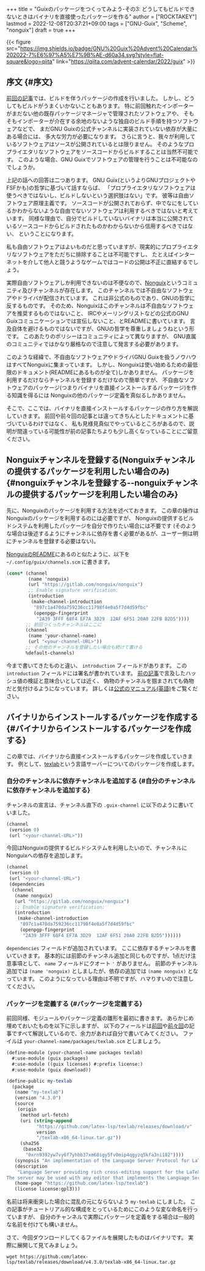 +++
title = "Guixのパッケージをつくってみよう-その3: どうしてもビルドできないときはバイナリを直接使ったパッケージを作る"
author = ["ROCKTAKEY"]
lastmod = 2022-12-08T20:37:21+09:00
tags = ["GNU-Guix", "Scheme", "nonguix"]
draft = true
+++

{{< figure src="https://img.shields.io/badge/GNU%20Guix%20Advent%20Calendar%202022-7%E6%97%A5%E7%9B%AE-d60a34.svg?style=flat-square&logo=qiita" link="https://qiita.com/advent-calendar/2022/guix" >}}


## 序文 {#序文}

[前回の記事](https://blog.rocktakey.com/information-science/2022-c5b823db-a6b6-23a4-5783-c7741fd0f420/)では、ビルドを伴うパッケージの作成を行いました。
しかし、どうしてもビルドがうまくいかないこともあります。
特に前回触れたインポーターがまだない他の既存パッケージマネージャで管理されたソフトウェアや、
そもそもインポーターが介在する余地のないような独自のビルド手順を持つソフトウェアなどで、
まだGNU Guixの公式チャンネルに実装されていない依存が大量にある場合には、
多大な労力が必要になります。
さらに言うと、我々が利用しているソフトウェアはソースが公開されているとは限りません。
そのようなプロプライエタリなソフトウェアをソースコードからビルドすることは当然不可能です。
このような場合、GNU Guixでソフトウェアの管理を行うことは不可能なのでしょうか。

上記の話への回答は二つあります。
GNU Guix(というよりGNUプロジェクトやFSFかも)の哲学に基づいて話すならば、
「プロプライエタリなソフトウェアは使うべきではないし、ビルドしないという選択肢はない」です。
彼等は自由ソフトウェア原理主義です。
ソースコードが公開されておらず、中でなにをしているかわからないような自由でないソフトウェアは利用するべきではないと考えています。
同様な理由で、自分でビルドしていないバイナリは本当に公開されているソースコードからビルドされたものかわからないから信用するべきではない、
ということになります。

私も自由ソフトウェアはよいものだと思っていますが、現実的にプロプライエタリなソフトウェアをただちに排除することは不可能ですし、
たとえばインターネットを介して他人と競うようなゲームではコードの公開は不正に直結するでしょう。

実際自由ソフトウェアしか利用できないのは不便なので、[Nonguix](https://gitlab.com/nonguix/nonguix)というコミュニティ及びチャンネルが存在します。
このチャンネルでは不自由なソフトウェアやドライバが配信されています。
これは非公式のものであり、GNUの哲学に反するものです。
そのため、Nonguixはこのチャンネルは不自由なソフトウェアを推奨するものではないこと、
IRCやメーリングリストなどの公式のGNU Guixコミュニケーションでは宣伝しないこと、とREADMEに書いています。
言及自体を避けるものではないですが、GNUの哲学を尊重しましょうねという形です。
このあたりのポリシーはコミュニティによって異なりますが、
GNU直属のコミュニティではかなり厳格なので注意して発言する必要があります。

このような経緯で、不自由なソフトウェアやドライバGNU Guixを扱うノウハウはすべてNonguixに集まっています。
しかし、Nonguixは使い始めるための最低限のドキュメント(READMEにあるものが全て)しかありません。
パッケージを利用するだけならチャンネルを登録するだけなので簡単ですが、
不自由なソフトウェアのパッケージ(つまりバイナリを直接インストールするパッケージ)を作る知識を得るには
Nonguixの他のパッケージ定義を真似るしかありません。

そこで、ここでは、バイナリを直接インストールするパッケージの作り方を解説していきます。
前回や前々回の記事とは違ってきちんとしたドキュメントに基づいているわけではなく、
私も見様見真似でやっているところがあるので、説明が間違っている可能性が前の記事たちよりも少し高くなっていることにご留意ください。


## Nonguixチャンネルを登録する(Nonguixチャンネルの提供するパッケージを利用したい場合のみ) {#nonguixチャンネルを登録する--nonguixチャンネルの提供するパッケージを利用したい場合のみ}

先に、Nonguixのパッケージを利用する方法を述べておきます。
この章の操作はNonguixのパッケージを利用するのには必要ですが、
Nonguixの提供するビルドシステムを利用したパッケージを自分で作りたい場合には不要です
(そのような場合は後述するようにチャンネルに依存を書く必要があるが、ユーザー側は明にチャンネルを登録する必要はない)。

[NonguixのREADME](https://gitlab.com/nonguix/nonguix/)にあるのと似たように、以下を `~/.config/guix/channels.scm` に書きます。

```scheme
(cons* (channel
        (name 'nonguix)
        (url "https://gitlab.com/nonguix/nonguix")
        ;; Enable signature verification:
        (introduction
         (make-channel-introduction
          "897c1a470da759236cc11798f4e0a5f7d4d59fbc"
          (openpgp-fingerprint
           "2A39 3FFF 68F4 EF7A 3D29  12AF 6F51 20A0 22FB B2D5"))))
       ;; 前回つくったチャンネルはここに
       (channel
        (name 'your-channel-name)
        (url "<your-channel-URL>"))
       ;; その他のチャンネルを登録したい場合も続けて書ける
       %default-channels)
```

今まで書いてきたものと違い、 `introduction` フィールドがあります。
この `introduction` フィールドには署名が書かれています。
[前の記事](https://blog.rocktakey.com/information-science/2022-770eb4b6-5c63-62d4-bbcb-475d92404603/#source%E3%83%95%E3%82%A3%E3%83%BC%E3%83%AB%E3%83%89)で言及したハッシュ値の検証と意味合いとしては近く、
偽物のチャンネルを掴まされても偽物だと気付けるようになっています。
詳しくは[公式のマニュアル(英語)](https://guix.gnu.org/en/manual/devel/en/guix.html#Channel-Authentication)をご覧ください。


## バイナリからインストールするパッケージを作成する {#バイナリからインストールするパッケージを作成する}

この章では、バイナリから直接インストールするパッケージを作成していきます。
例として、[texlab](https://github.com/latex-lsp/texlab)という言語サーバーについてのパッケージを作成します。


### 自分のチャンネルに依存チャンネルを追加する {#自分のチャンネルに依存チャンネルを追加する}

チャンネルの宣言は、チャンネル直下の `.guix-channel` に以下のように書いていました。

```scheme
(channel
 (version 0)
 (url "<your-channel-URL>"))
```

今回はNonguixの提供するビルドシステムを利用したいので、チャンネルにNonguixへの依存を追加します。

```scheme
(channel
 (version 0)
 (url "<your-channel-URL>")
 (dependencies
  (channel
   (name nonguix)
   (url "https://gitlab.com/nonguix/nonguix")
   ;; Enable signature verification:
   (introduction
    (make-channel-introduction
     "897c1a470da759236cc11798f4e0a5f7d4d59fbc"
     (openpgp-fingerprint
      "2A39 3FFF 68F4 EF7A 3D29  12AF 6F51 20A0 22FB B2D5"))))))
```

`dependencies` フィールドが追加されています。
ここに依存するチャンネルを書いていきます。
基本的には前節のチャンネル追加と同じものですが、1点だけ注意事項として、 `name` フィールドにクオート `'` がありません。
前節のチャンネル追加では `(name 'nonguix)` としましたが、依存の追加では `(name nonguix)` となっています。
このようになっている理由は不明ですが、ハマりすいので注意してください。


### パッケージを定義する {#パッケージを定義する}

前回同様、モジュールやパッケージ定義の雛形を最初に書きます。
あらかじめ埋めておいたものを以下に示しますが、
以下のフィールドは[前回](https://blog.rocktakey.com/information-science/2022-c5b823db-a6b6-23a4-5783-c7741fd0f420/)や[前々回](https://blog.rocktakey.com/information-science/2022-770eb4b6-5c63-62d4-bbcb-475d92404603/)の記事ですべて解説しているので、余力があれば自分で書いてみてください。
ファイルは `your-channel-name/packages/texlab.scm` としましょう。

```scheme
(define-module (your-channel-name packages texlab)
  #:use-module (guix packages)
  #:use-module ((guix licenses) #:prefix license:)
  #:use-module (guix download))

(define-public my-texlab
  (package
   (name "my-texlab")
   (version "4.3.0")
   (source
    (origin
     (method url-fetch)
     (uri (string-append
           "https://github.com/latex-lsp/texlab/releases/download/v"
           version
           "/texlab-x86_64-linux.tar.gz"))
     (sha256
      (base32
       "0xrn9392yw7vy6f7yhbb37xm60igy5fv0mip4qgyzq5kfa3ni182"))))
   (synopsis "An implementation of the Language Server Protocol for LaTeX")
   (description
    "Language Server providing rich cross-editing support for the LaTeX typesetting system.
The server may be used with any editor that implements the Language Server Protocol.")
   (home-page "https://github.com/latex-lsp/texlab")
   (license license:gpl3)))
```

名前は将来衝突した場合に混乱の元にならないよう `my-texlab` にしました。
この記事がチュートリアル的な構成をとっているためにこのような変な命名を行っていますが、
自分のチャンネルで実際にパッケージを定義をする場合は一般的な名前を付けても構いません。

さて、今回ダウンロードしてくるファイルを展開したものはバイナリです。
実際に展開して見てみましょう。

```shell
wget https://github.com/latex-lsp/texlab/releases/download/v4.3.0/texlab-x86_64-linux.tar.gz
```
